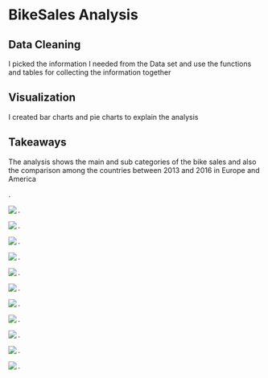 # BikeSales Analysis


## Data Cleaning
I picked the information I needed from the Data set and use the functions and tables for collecting the information together

## Visualization
I created bar charts and pie charts to explain the analysis


## Takeaways
The analysis shows the main and sub categories of the bike sales and also the comparison among the countries between 2013 and 2016 in Europe and America 

.

<a href="https://github.com/HeviBaran/bikeSales/blob/main/P-1.png"><img align="left" width="auto" height="auto" src="https://github.com/HeviBaran/bikeSales/blob/main/P-1.png"></a>

.

<a href="https://github.com/HeviBaran/bikeSales/blob/main/P-2.png"><img align="left" width="auto" height="auto" src="https://github.com/HeviBaran/bikeSales/blob/main/P-2.png"></a>

.

<a href="https://github.com/HeviBaran/bikeSales/blob/main/P-3.png"><img align="left" width="auto" height="auto" src="https://github.com/HeviBaran/bikeSales/blob/main/P-3.png"></a>

.

<a href="https://github.com/HeviBaran/bikeSales/blob/main/P-4.png"><img align="left" width="auto" height="auto" src="https://github.com/HeviBaran/bikeSales/blob/main/P-5.png"></a>

.

<a href="https://github.com/HeviBaran/bikeSales/blob/main/P-6.png"><img align="left" width="auto" height="auto" src="https://github.com/HeviBaran/bikeSales/blob/main/P-6.png"></a>

.

<a href="https://github.com/HeviBaran/bikeSales/blob/main/P-7.png"><img align="left" width="auto" height="auto" src="https://github.com/HeviBaran/bikeSales/blob/main/P-7.png"></a>

.


<a href="https://github.com/HeviBaran/bikeSales/blob/main/P-8.png"><img align="left" width="auto" height="auto" src="https://github.com/HeviBaran/bikeSales/blob/main/P-8.png"></a>

.

<a href="https://github.com/HeviBaran/bikeSales/blob/main/P-9.png"><img align="left" width="auto" height="auto" src="https://github.com/HeviBaran/bikeSales/blob/main/P-9.png"></a>

.

<a href="https://github.com/HeviBaran/bikeSales/blob/main/P-10.png"><img align="left" width="auto" height="auto" src="https://github.com/HeviBaran/bikeSales/blob/main/P-10.png"></a>

.

<a href="https://github.com/HeviBaran/bikeSales/blob/main/P-11.png"><img align="left" width="auto" height="auto" src="https://github.com/HeviBaran/bikeSales/blob/main/P-11.png"></a>

.

<a href="https://github.com/HeviBaran/bikeSales/blob/main/P-12.png"><img align="left" width="auto" height="auto" src="https://github.com/HeviBaran/bikeSales/blob/main/P-12.png"></a>

.
